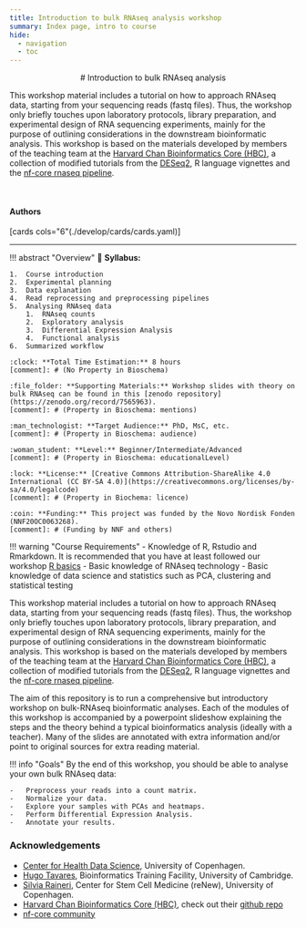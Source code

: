 ```yaml
---
title: Introduction to bulk RNAseq analysis workshop
summary: Index page, intro to course
hide:
  - navigation
  - toc
---
```


<!--
# Put above to hide navigation (left), toc (right) or footer (bottom)

hide:
  - navigation 
  - toc
  - footer 

# You should hide the navigation if there are no subsections
# You should hide the Table of Contents if there are no important titles
-->

<center>
# Introduction to bulk RNAseq analysis
</center>

This workshop material includes a tutorial on how to approach RNAseq data, starting from your sequencing reads (fastq files). Thus, the workshop only briefly touches upon laboratory protocols, library preparation, and experimental design of RNA sequencing experiments, mainly for the purpose of outlining considerations in the downstream bioinformatic analysis. This workshop is based on the materials developed by members of the teaching team at the [Harvard Chan Bioinformatics Core (HBC)](http://bioinformatics.sph.harvard.edu/), a collection of modified tutorials from the [DESeq2](https://www.bioconductor.org/packages/devel/bioc/vignettes/DESeq2/inst/doc/DESeq2.html), R language vignettes and the [nf-core rnaseq pipeline](https://nf-co.re/rnaseq).

<br>

<!-- AUTHORS -->
<!-- Format: [author name](link to author page){ .md-button } -->
<h4>Authors</h4>

[cards cols="6"(./develop/cards/cards.yaml)]

<hr>

<!-- OVERVIEW OF COURSE -->
!!! abstract "Overview"
    :book: **Syllabus:**   

    1.  Course introduction  
    2.  Experimental planning   
    3.  Data explanation    
    4.  Read reprocessing and preprocessing pipelines   
    5.  Analysing RNAseq data   
        1.  RNAseq counts   
        2.  Exploratory analysis    
        3.  Differential Expression Analysis    
        4.  Functional analysis 
    6.  Summarized workflow  

    :clock: **Total Time Estimation:** 8 hours
    [comment]: # (No Property in Bioschema)

    :file_folder: **Supporting Materials:** Workshop slides with theory on bulk RNAseq can be found in this [zenodo repository](https://zenodo.org/record/7565963).  
    [comment]: # (Property in Bioschema: mentions)
    
    :man_technologist: **Target Audience:** PhD, MsC, etc.
    [comment]: # (Property in Bioschema: audience)
    
    :woman_student: **Level:** Beginner/Intermediate/Advanced
    [comment]: # (Property in Bioschema: educationalLevel)
    
    :lock: **License:** [Creative Commons Attribution-ShareAlike 4.0 International (CC BY-SA 4.0)](https://creativecommons.org/licenses/by-sa/4.0/legalcode)
    [comment]: # (Property in Biochema: licence)
    
    :coin: **Funding:** This project was funded by the Novo Nordisk Fonden (NNF20OC0063268).
    [comment]: # (Funding by NNF and others)

!!! warning "Course Requirements"
    - Knowledge of R, Rstudio and Rmarkdown. It is recommended that you have at least followed our workshop [R basics](https://github.com/Center-for-Health-Data-Science/FromExceltoR_2022)
    - Basic knowledge of RNAseq technology
    - Basic knowledge of data science and statistics such as PCA, clustering and statistical testing

This workshop material includes a tutorial on how to approach RNAseq data, starting from your sequencing reads (fastq files). Thus, the workshop only briefly touches upon laboratory protocols, library preparation, and experimental design of RNA sequencing experiments, mainly for the purpose of outlining considerations in the downstream bioinformatic analysis. This workshop is based on the materials developed by members of the teaching team at the [Harvard Chan Bioinformatics Core (HBC)](http://bioinformatics.sph.harvard.edu/), a collection of modified tutorials from the [DESeq2](https://www.bioconductor.org/packages/devel/bioc/vignettes/DESeq2/inst/doc/DESeq2.html), R language vignettes and the [nf-core rnaseq pipeline](https://nf-co.re/rnaseq).

The aim of this repository is to run a comprehensive but introductory workshop on bulk-RNAseq bioinformatic analyses. Each of the modules of this workshop is accompanied by a powerpoint slideshow explaining the steps and the theory behind a typical bioinformatics analysis (ideally with a teacher). Many of the slides are annotated with extra information and/or point to original sources for extra reading material.

!!! info "Goals"
    By the end of this workshop, you should be able to analyse your own bulk RNAseq data:

    -   Preprocess your reads into a count matrix.
    -   Normalize your data.
    -   Explore your samples with PCAs and heatmaps.
    -   Perform Differential Expression Analysis.
    -   Annotate your results.

### Acknowledgements

- [Center for Health Data Science](https://heads.ku.dk/), University of Copenhagen.
- [Hugo Tavares](https://bioinfotraining.bio.cam.ac.uk/about), Bioinformatics Training Facility, University of Cambridge.
- [Silvia Raineri](https://renew.ku.dk/research/reseach-groups/serup-group/), Center for Stem Cell Medicine (reNew), University of Copenhagen.
- [Harvard Chan Bioinformatics Core (HBC)](http://bioinformatics.sph.harvard.edu/), check out their [github repo](https://github.com/hbctraining/DGE_workshop_salmon_online)
- [nf-core community](https://nf-co.re/)
